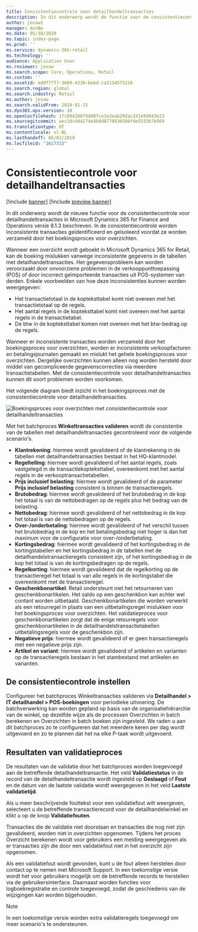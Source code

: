 ```yaml
---
title: Consistentiecontrole voor detailhandeltransacties
description: In dit onderwerp wordt de functie voor de consistentiecontrole voor detailhandeltransacties in Microsoft Dynamics 365 for Retail beschreven.
author: josaw1
manager: AnnBe
ms.date: 05/30/2019
ms.topic: index-page
ms.prod: ''
ms.service: dynamics-365-retail
ms.technology: ''
audience: Application User
ms.reviewer: josaw
ms.search.scope: Core, Operations, Retail
ms.custom: ''
ms.assetid: ed0f77f7-3609-4330-bebd-ca3134575216
ms.search.region: global
ms.search.industry: Retail
ms.author: josaw
ms.search.validFrom: 2019-01-15
ms.dyn365.ops.version: 10
ms.openlocfilehash: 1fc894206f9d90fce1e2eab292ac241e9d943e23
ms.sourcegitcommit: aec1dcd44274e9b8d0770836598fde5533b7b569
ms.translationtype: HT
ms.contentlocale: nl-NL
ms.lasthandoff: 06/03/2019
ms.locfileid: "1617315"
---
```

# <a name="retail-transaction-consistency-checker"></a>Consistentiecontrole voor detailhandeltransacties


[!include [banner](includes/banner.md)]
[!include [preview banner](includes/preview-banner.md)]

In dit onderwerp wordt de nieuwe functie voor de consistentiecontrole voor detailhandeltransacties in Microsoft Dynamics 365 for Finance and Operations versie 8.1.3 beschreven. In de consistentiecontrole worden inconsistente transacties geïdentificeerd en geïsoleerd voordat ze worden verzameld door het boekingsproces voor overzichten.

Wanneer een overzicht wordt geboekt in Microsoft Dynamics 365 for Retail, kan de boeking mislukken vanwege inconsistente gegevens in de tabellen met detailhandeltransacties. Het gegevensprobleem kan worden veroorzaakt door onvoorziene problemen in de verkooppunttoepassing (POS) of door incorrect geïmporteerde transacties uit POS-systemen van derden. Enkele voorbeelden van hoe deze inconsistenties kunnen worden weergegeven: 

- Het transactietotaal in de kopteksttabel komt niet overeen met het transactietotaal op de regels.
- Het aantal regels in de kopteksttabel komt niet overeen met het aantal regels in de transactietabel.
- De btw in de kopteksttabel komen niet overeen met het btw-bedrag op de regels. 

Wanneer er inconsistente transacties worden verzameld door het boekingsproces voor overzichten, worden er inconsistente verkoopfacturen en betalingsjournalen gemaakt en mislukt het gehele boekingsproces voor overzichten. Dergelijke overzichten kunnen alleen nog worden hersteld door middel van gecompliceerde gegevenscorrecties via meerdere transactietabellen. Met de consistentiecontrole voor detailhandeltransacties kunnen dit soort problemen worden voorkomen.

Het volgende diagram biedt inzicht in het boekingsproces met de consistentiecontrole voor detailhandeltransacties.

![Boekingsproces voor overzichten met consistentiecontrole voor detailhandeltransacties](./media/validchecker.png "Boekingsproces voor overzichten met consistentiecontrole voor detailhandeltransacties")

Met het batchproces **Winkeltransacties valideren** wordt de consistentie van de tabellen met detailhandeltransacties gecontroleerd voor de volgende scenario's.

- **Klantrekening**: hiermee wordt gevalideerd of de klantrekening in de tabellen met detailhandeltransacties bestaat in het HQ-klantmodel.
- **Regeltelling**: hiermee wordt gevalideerd of het aantal regels, zoals vastgelegd in de transactiekopteksttabel, overeenkomt met het aantal regels in de verkooptransactietabellen.
- **Prijs inclusief belasting**: hiermee wordt gevalideerd of de parameter **Prijs inclusief belasting** consistent is binnen de transactieregels.
- **Brutobedrag**: hiermee wordt gevalideerd of het brutobedrag in de kop het totaal is van de nettobedragen op de regels plus het bedrag van de belasting.
- **Nettobedrag**: hiermee wordt gevalideerd of het nettobedrag in de kop het totaal is van de nettobedragen op de regels.
- **Over-/onderbetaling**: hiermee wordt gevalideerd of het verschil tussen het brutobedrag in de kop en het betalingsbedrag niet hoger is dan het maximum voor de configuratie voor over-/onderbetaling.
- **Kortingsbedrag**: hiermee wordt gevalideerd of het kortingsbedrag in de kortingstabellen en het kortingsbedrag in de tabellen met de detailhandelstransactieregels consistent zijn, of het kortingsbedrag in de kop het totaal is van de kortingsbedragen op de regels.
- **Regelkorting**: hiermee wordt gevalideerd dat de regelkorting op de transactieregel het totaal is van alle regels in de kortingstabel die overeenkomt met de transactieregel.
- **Geschenkbonartikel**: Retail ondersteunt niet het retourneren van geschenkbonartikelen. Het saldo op een geschenkbon kan echter wel contant worden uitbetaald. Geschenkbonartikelen die worden verwerkt als een retourregel in plaats van een uitbetalingsregel mislukken voor het boekingsproces voor overzichten. Het validatieproces voor geschenkbonartikelen zorgt dat de enige retourregels voor geschenkbonartikelen in de detailhandelstransactietabellen uitbetalingsregels voor de geschenkbon zijn.
- **Negatieve prijs**: hiermee wordt gevalideerd of er geen transactieregels met een negatieve prijs zijn.
- **Artikel en variant**: hiermee wordt gevalideerd of artikelen en varianten op de transactieregels bestaan in het stambestand met artikelen en varianten.

## <a name="set-up-the-consistency-checker"></a>De consistentiecontrole instellen

Configureer het batchproces Winkeltransacties valideren via **Detailhandel \> IT detailhandel \> POS-boekingen** voor periodieke uitvoering. De batchverwerking kan worden gepland op basis van de organisatiehiërarchie van de winkel, op dezelfde wijze als de processen Overzichten in batch berekenen en Overzichten in batch boeken zijn ingesteld. We raden u aan dit batchproces zo te configureren dat het meerdere keren per dag wordt uitgevoerd en zo te plannen dat het na elke P-taak wordt uitgevoerd.

## <a name="results-of-validation-process"></a>Resultaten van validatieproces

De resultaten van de validatie door het batchproces worden toegevoegd aan de betreffende detailhandeltransactie. Het veld **Validatiestatus** in de record van de detailhandeltransactie wordt ingesteld op **Geslaagd** of **Fout** en de datum van de laatste validatie wordt weergegeven in het veld **Laatste validatietijd**.

Als u meer beschrijvende fouttekst voor een validatiefout wilt weergeven, selecteert u de betreffende transactierecord voor de detailhandelwinkel en klikt u op de knop **Validatiefouten**.

Transacties die de validatie niet doorstaan en transacties die nog niet zijn gevalideerd, worden niet in overzichten opgenomen. Tijdens het proces Overzicht berekenen wordt voor gebruikers een melding weergegeven als er transacties zijn die door een validatiefout niet in het overzicht zijn opgenomen.

Als een validatiefout wordt gevonden, kunt u de fout alleen herstelen door contact op te nemen met Microsoft Support. In een toekomstige versie wordt het voor gebruikers mogelijk om de betreffende records te herstellen via de gebruikersinterface. Daarnaast worden functies voor logboekregistratie en controle toegevoegd, zodat de geschiedenis van de wijzigingen kan worden bijgehouden.

> [!NOTE]
> In een toekomstige versie worden extra validatieregels toegevoegd om meer scenario's te ondersteunen.
